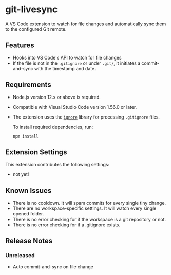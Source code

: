 # git-livesync

A VS Code extension to watch for file changes and automatically sync them to the configured Git remote.

## Features

- Hooks into VS Code's API to watch for file changes
- If the file is not in the `.gitignore` or under `.git/`, it initiates a commit-and-sync with the timestamp and date.

## Requirements

- Node.js version 12.x or above is required.
- Compatible with Visual Studio Code version 1.56.0 or later.
- The extension uses the [`ignore`](https://www.npmjs.com/package/ignore) library for processing `.gitignore` files.
  
  To install required dependencies, run:
  ```bash
  npm install
  ```

## Extension Settings

This extension contributes the following settings:

* not yet!

## Known Issues

- There is no cooldown. It will spam commits for every single tiny change.
- There are no workspace-specific settings. It will watch every single opened folder.
- There is no error checking for if the workspace is a git repository or not.
- There is no error checking for if a .gitignore exists. 

## Release Notes

### Unreleased
- Auto commit-and-sync on file change